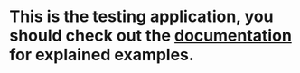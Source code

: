 # This is the testing application, you should check out the [documentation](https://typed-react-form.codestix.nl/) for explained examples.
